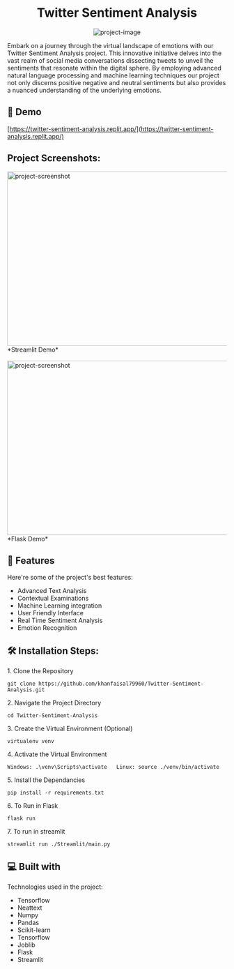 <h1 align="center" id="title">Twitter Sentiment Analysis</h1>

<p align="center"><img src="https://socialify.git.ci/khanfaisal79960/Twitter-Sentiment-Analysis/image?description=1&amp;descriptionEditable=Analyse%20Tweets&amp;language=1&amp;name=1&amp;owner=1&amp;pattern=Circuit%20Board&amp;theme=Light" alt="project-image"></p>

<p id="description">Embark on a journey through the virtual landscape of emotions with our Twitter Sentiment Analysis project. This innovative initiative delves into the vast realm of social media conversations dissecting tweets to unveil the sentiments that resonate within the digital sphere. By employing advanced natural language processing and machine learning techniques our project not only discerns positive negative and neutral sentiments but also provides a nuanced understanding of the underlying emotions.</p>

<h2>🚀 Demo</h2>

[https://twitter-sentiment-analysis.replit.app/](https://twitter-sentiment-analysis.replit.app/)

<h2>Project Screenshots:</h2>

<img src="https://i.ibb.co/kKwvMgd/Screenshot-2024-03-08-155715.png" alt="project-screenshot" width="640" height="400/">
*Streamlit Demo*
<br><br>

<img src="https://i.ibb.co/2nRK4M1/Screenshot-2024-03-08-155859.png" alt="project-screenshot" width="640" height="400/">
*Flask Demo*
  
  
<h2>🧐 Features</h2>

Here're some of the project's best features:

*   Advanced Text Analysis
*   Contextual Examinations
*   Machine Learning integration
*   User Friendly Interface
*   Real Time Sentiment Analysis
*   Emotion Recognition

<h2>🛠️ Installation Steps:</h2>

<p>1. Clone the Repository</p>

```
git clone https://github.com/khanfaisal79960/Twitter-Sentiment-Analysis.git
```

<p>2. Navigate the Project Directory</p>

```
cd Twitter-Sentiment-Analysis
```

<p>3. Create the Virtual Environment (Optional)</p>

```
virtualenv venv
```

<p>4. Activate the Virtual Environment</p>

```
Windows: .\venv\Scripts\activate   Linux: source ./venv/bin/activate
```

<p>5. Install the Dependancies</p>

```
pip install -r requirements.txt
```

<p>6. To Run in Flask</p>

```
flask run
```

<p>7. To run in streamlit</p>

```
streamlit run ./Streamlit/main.py
```

  
  
<h2>💻 Built with</h2>

Technologies used in the project:

*   Tensorflow
*   Neattext
*   Numpy
*   Pandas
*   Scikit-learn
*   Tensorflow
*   Joblib
*   Flask
*   Streamlit
